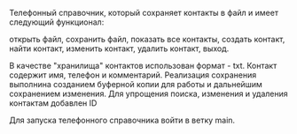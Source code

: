 Телефонный справочник, который сохраняет контакты в файл и имеет следующий функционал:

открыть файл, сохранить файл, показать все контакты, создать контакт, найти контакт, изменить контакт, удалить контакт, выход.

В качестве "хранилища" контактов использован формат - txt. Контакт содержит имя, телефон и комментарий. Реализация сохранения выполнина созданием буферной копии для работы и дальнейшим сохранением изменения. Для упрощения поиска, изменения и удаления контактам добавлен ID

Для запуска телефонного справочника войти в ветку main.
